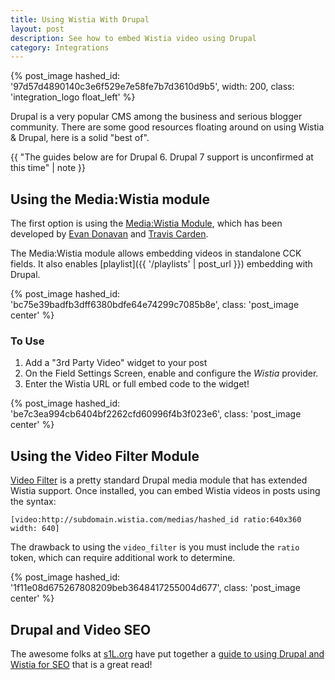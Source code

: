 ```yaml
---
title: Using Wistia With Drupal
layout: post
description: See how to embed Wistia video using Drupal
category: Integrations
---
```


{% post_image hashed_id: '97d57d4890140c3e6f529e7e58fe7b7d3610d9b5', width: 200, class: 'integration_logo float_left' %}

Drupal is a very popular CMS among the business and serious blogger community.
There are some good resources floating around on using Wistia & Drupal, here is a 
solid "best of".

{{ "The guides below are for Drupal 6. Drupal 7 support is unconfirmed at this time" | note }}

## Using the Media:Wistia module

The first option is using the [Media:Wistia Module](http://drupal.org/project/media_wistia),
which has been developed by [Evan Donavan](http://drupal.org/user/168664) and 
[Travis Carden](http://drupal.org/user/236758).

The Media:Wistia module allows embedding videos in standalone CCK fields. It also enables
[playlist]({{ '/playlists' | post_url }}) embedding with Drupal.

{% post_image hashed_id: 'bc75e39badfb3dff6380bdfe64e74299c7085b8e', class: 'post_image center' %}

### To Use

1. Add a "3rd Party Video" widget to your post
2. On the Field Settings Screen, enable and configure the *Wistia* provider.
3. Enter the Wistia URL or full embed code to the widget!

{% post_image hashed_id: 'be7c3ea994cb6404bf2262cfd60996f4b3f023e6', class: 'post_image center' %}

## Using the Video Filter Module

[Video Filter](http://drupal.org/project/video_filter) is a pretty standard Drupal media 
module that has extended Wistia support. Once installed, you can embed Wistia 
videos in posts using the syntax:

    [video:http://subdomain.wistia.com/medias/hashed_id ratio:640x360 width: 640]

The drawback to using the `video_filter` is you must include the `ratio` token, which
can require additional work to determine.

{% post_image hashed_id: '1f11e08d675267808209beb3648417255004d677', class: 'post_image center' %}

## Drupal and Video SEO

The awesome folks at [s1L.org](http://s1l.org) have put together a 
[guide to using Drupal and Wistia for SEO](http://s1l.org/guide-rich-video-snippets-drupal-sites-using-wistia)
that is a great read!
